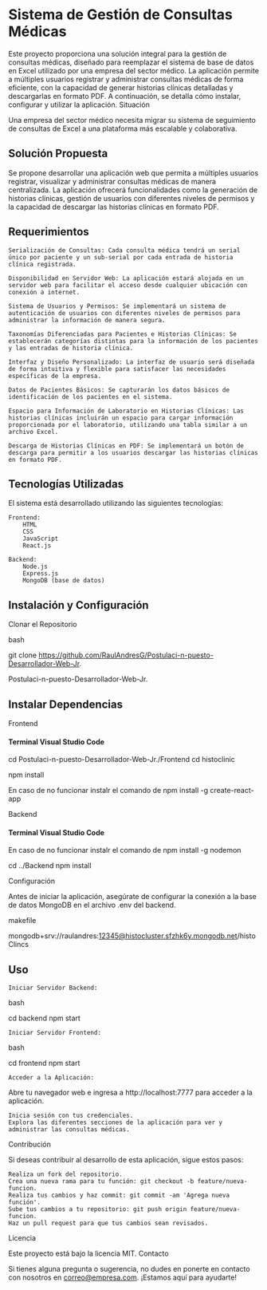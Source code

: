 # Sistema de Gestión de Consultas Médicas

Este proyecto proporciona una solución integral para la gestión de consultas médicas, diseñado para reemplazar el sistema de base de datos en Excel utilizado por una empresa del sector médico. La aplicación permite a múltiples usuarios registrar y administrar consultas médicas de forma eficiente, con la capacidad de generar historias clínicas detalladas y descargarlas en formato PDF. A continuación, se detalla cómo instalar, configurar y utilizar la aplicación.
Situación

Una empresa del sector médico necesita migrar su sistema de seguimiento de consultas de Excel a una plataforma más escalable y colaborativa.

## Solución Propuesta

Se propone desarrollar una aplicación web que permita a múltiples usuarios registrar, visualizar y administrar consultas médicas de manera centralizada. La aplicación ofrecerá funcionalidades como la generación de historias clínicas, gestión de usuarios con diferentes niveles de permisos y la capacidad de descargar las historias clínicas en formato PDF.
## Requerimientos

    Serialización de Consultas: Cada consulta médica tendrá un serial único por paciente y un sub-serial por cada entrada de historia clínica registrada.

    Disponibilidad en Servidor Web: La aplicación estará alojada en un servidor web para facilitar el acceso desde cualquier ubicación con conexión a internet.

    Sistema de Usuarios y Permisos: Se implementará un sistema de autenticación de usuarios con diferentes niveles de permisos para administrar la información de manera segura.

    Taxonomías Diferenciadas para Pacientes e Historias Clínicas: Se establecerán categorías distintas para la información de los pacientes y las entradas de historia clínica.

    Interfaz y Diseño Personalizado: La interfaz de usuario será diseñada de forma intuitiva y flexible para satisfacer las necesidades específicas de la empresa.

    Datos de Pacientes Básicos: Se capturarán los datos básicos de identificación de los pacientes en el sistema.

    Espacio para Información de Laboratorio en Historias Clínicas: Las historias clínicas incluirán un espacio para cargar información proporcionada por el laboratorio, utilizando una tabla similar a un archivo Excel.

    Descarga de Historias Clínicas en PDF: Se implementará un botón de descarga para permitir a los usuarios descargar las historias clínicas en formato PDF.

## Tecnologías Utilizadas

El sistema está desarrollado utilizando las siguientes tecnologías:

    Frontend:
        HTML
        CSS
        JavaScript
        React.js

    Backend:
        Node.js
        Express.js
        MongoDB (base de datos)

## Instalación y Configuración
Clonar el Repositorio

bash

git clone https://github.com/RaulAndresG/Postulaci-n-puesto-Desarrollador-Web-Jr.

Postulaci-n-puesto-Desarrollador-Web-Jr.

## Instalar Dependencias
Frontend

#### Terminal Visual Studio Code

cd Postulaci-n-puesto-Desarrollador-Web-Jr./Frontend
cd histoclinic

npm install

En caso de no funcionar instalr el comando de 
npm install -g create-react-app


Backend

#### Terminal Visual Studio Code

En caso de no funcionar instalr el comando de 
npm install -g nodemon


cd ../Backend
npm install

Configuración

Antes de iniciar la aplicación, asegúrate de configurar la conexión a la base de datos MongoDB en el archivo .env del backend.

makefile

mongodb+srv://raulandres:12345@histocluster.sfzhk6y.mongodb.net/histoClincs

## Uso

    Iniciar Servidor Backend:

bash

cd backend
npm start

    Iniciar Servidor Frontend:

bash

cd frontend
npm start

    Acceder a la Aplicación:

Abre tu navegador web e ingresa a http://localhost:7777 para acceder a la aplicación.

    Inicia sesión con tus credenciales.
    Explora las diferentes secciones de la aplicación para ver y administrar las consultas médicas.

Contribución

Si deseas contribuir al desarrollo de esta aplicación, sigue estos pasos:

    Realiza un fork del repositorio.
    Crea una nueva rama para tu función: git checkout -b feature/nueva-funcion.
    Realiza tus cambios y haz commit: git commit -am 'Agrega nueva función'.
    Sube tus cambios a tu repositorio: git push origin feature/nueva-funcion.
    Haz un pull request para que tus cambios sean revisados.

Licencia

Este proyecto está bajo la licencia MIT.
Contacto

Si tienes alguna pregunta o sugerencia, no dudes en ponerte en contacto con nosotros en correo@empresa.com. ¡Estamos aquí para ayudarte!